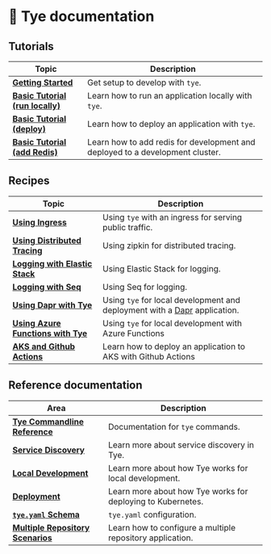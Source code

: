 # 📖 Tye documentation

## Tutorials

| Topic | Description |
|-------|-------------|
|**[Getting Started](getting_started.md)** | Get setup to develop with `tye`.
|**[Basic Tutorial (run locally)](/docs/tutorials/hello-tye/00_run_locally.md)** | Learn how to run an application locally with `tye`.
|**[Basic Tutorial (deploy)](/docs/tutorials/hello-tye/01_deploy.md)** | Learn how to deploy an application with `tye`.
|**[Basic Tutorial (add Redis)](/docs/tutorials/hello-tye/02_add_redis.md)** | Learn how to add redis for development and deployed to a development cluster.


## Recipes

| Topic | Description|
|-------|------------|
|**[Using Ingress](recipes/ingress.md)** | Using `tye` with an ingress for serving public traffic.
|**[Using Distributed Tracing](recipes/distributed_tracing.md)** | Using zipkin for distributed tracing.
|**[Logging with Elastic Stack](recipes/logging_elastic.md)** | Using Elastic Stack for logging.
|**[Logging with Seq](recipes/logging_seq.md)** | Using Seq for logging.
|**[Using Dapr with Tye](recipes/dapr.md)** | Using `tye` for local development and deployment with a [Dapr](https://dapr.io) application.
|**[Using Azure Functions with Tye](recipes/azure_functions.md)** | Using `tye` for local development with Azure Functions
|**[AKS and Github Actions](recipes/githubactions_aks.md)** | Learn how to deploy an application to AKS with Github Actions

## Reference documentation

| Area | Description |
|------|-------------|
|**[Tye Commandline Reference](reference/commandline/README.md)** | Documentation for `tye` commands.
|**[Service Discovery](reference/service_discovery.md)** | Learn more about service discovery in Tye.
|**[Local Development](reference/local_development.md)** | Learn more about how Tye works for local development.
|**[Deployment](reference/deployment.md)** | Learn more about how Tye works for deploying to Kubernetes.
|**[`tye.yaml` Schema](reference/schema.md)** | `tye.yaml` configuration.
|**[Multiple Repository Scenarios](reference/multirepo.md)** | Learn how to configure a multiple repository application.
